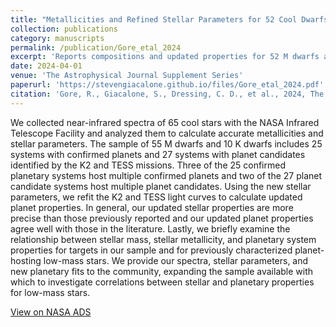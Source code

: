 ```yaml
---
title: "Metallicities and Refined Stellar Parameters for 52 Cool Dwarfs with Transiting Planets and Planet Candidates"
collection: publications
category: manuscripts
permalink: /publication/Gore_etal_2024
excerpt: 'Reports compositions and updated properties for 52 M dwarfs and K dwarfs with confirmed planets and transiting planet candidates.'
date: 2024-04-01
venue: 'The Astrophysical Journal Supplement Series'
paperurl: 'https://stevengiacalone.github.io/files/Gore_etal_2024.pdf'
citation: 'Gore, R., Giacalone, S., Dressing, C. D., et al., 2024, The Astrophysical Journal Supplement Series, 271, 48'
---
```


We collected near-infrared spectra of 65 cool stars with the NASA Infrared Telescope Facility and analyzed them to calculate accurate metallicities and stellar parameters. The sample of 55 M dwarfs and 10 K dwarfs includes 25 systems with confirmed planets and 27 systems with planet candidates identified by the K2 and TESS missions. Three of the 25 confirmed planetary systems host multiple confirmed planets and two of the 27 planet candidate systems host multiple planet candidates. Using the new stellar parameters, we refit the K2 and TESS light curves to calculate updated planet properties. In general, our updated stellar properties are more precise than those previously reported and our updated planet properties agree well with those in the literature. Lastly, we briefly examine the relationship between stellar mass, stellar metallicity, and planetary system properties for targets in our sample and for previously characterized planet-hosting low-mass stars. We provide our spectra, stellar parameters, and new planetary fits to the community, expanding the sample available with which to investigate correlations between stellar and planetary properties for low-mass stars.

[View on NASA ADS](https://ui.adsabs.harvard.edu/abs/2024ApJS..271...48G/abstract)
